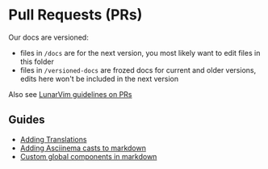 # Pull Requests (PRs)
Our docs are versioned:
- files in `/docs` are for the next version, you most likely want to edit files in this folder
- files in `/versioned-docs` are frozed docs for current and older versions, edits here won't be included in the next version

Also see [LunarVim guidelines on PRs](https://github.com/LunarVim/LunarVim/blob/master/CONTRIBUTING.md#pull-requests-prs)

## Guides

* [Adding Translations](https://github.com/LunarVim/lunarvim.org/pull/230)  
* [Adding Asciinema casts to markdown](https://github.com/LunarVim/lunarvim.org/pull/242)  
* [Custom global components in markdown](https://github.com/LunarVim/lunarvim.org/blob/7c6fb0d62c3f5a7f163505448c4b21bbb28bda7d/src/theme/MDXComponents.js#L8)
